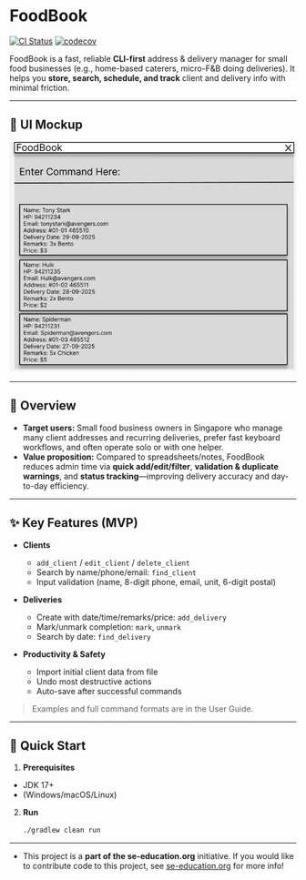 # FoodBook

[![CI Status](https://github.com/AY2526S1-CS2103T-F14a-1/tp/actions/workflows/gradle.yml/badge.svg)](https://github.com/AY2526S1-CS2103T-F14a-1/tp/actions/workflows/gradle.yml)
[![codecov](https://codecov.io/gh/AY2526S1-CS2103T-F14a-1/tp/graph/badge.svg?token=27R036D1CP)](https://codecov.io/gh/AY2526S1-CS2103T-F14a-1/tp)

FoodBook is a fast, reliable **CLI-first** address & delivery manager for small food businesses (e.g., home-based caterers, micro-F&B doing deliveries). It helps you **store, search, schedule, and track** client and delivery info with minimal friction.

---

## 📸 UI Mockup

![FoodBook UI Mockup](docs/images/Ui.png)

---

## 🧭 Overview

- **Target users:** Small food business owners in Singapore who manage many client addresses and recurring deliveries, prefer fast keyboard workflows, and often operate solo or with one helper.
- **Value proposition:** Compared to spreadsheets/notes, FoodBook reduces admin time via **quick add/edit/filter**, **validation & duplicate warnings**, and **status tracking**—improving delivery accuracy and day-to-day efficiency.

---

## ✨ Key Features (MVP)

- **Clients**
  - `add_client` / `edit_client` / `delete_client`
  - Search by name/phone/email: `find_client`
  - Input validation (name, 8-digit phone, email, unit, 6-digit postal)

- **Deliveries**
  - Create with date/time/remarks/price: `add_delivery`
  - Mark/unmark completion: `mark`, `unmark`
  - Search by date: `find_delivery`

- **Productivity & Safety**
  - Import initial client data from file
  - Undo most destructive actions
  - Auto-save after successful commands

> Examples and full command formats are in the User Guide.

---

## 🚀 Quick Start

1. **Prerequisites**
  - JDK 17+
  - (Windows/macOS/Linux)

2. **Run**
   ```bash
   ./gradlew clean run

---

* This project is a **part of the se-education.org** initiative. If you would like to contribute code to this project, see [se-education.org](https://se-education.org/#contributing-to-se-edu) for more info!
